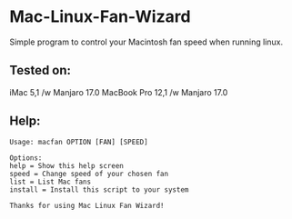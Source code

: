 # Mac-Linux-Fan-Wizard
Simple program to control your Macintosh fan speed when running linux.

Tested on:
-----
iMac 5,1 /w Manjaro 17.0
MacBook Pro 12,1 /w Manjaro 17.0

Help:
-----    
    Usage: macfan OPTION [FAN] [SPEED]
    
    Options:
    help = Show this help screen 
    speed = Change speed of your chosen fan
    list = List Mac fans
    install = Install this script to your system
    
    Thanks for using Mac Linux Fan Wizard!
